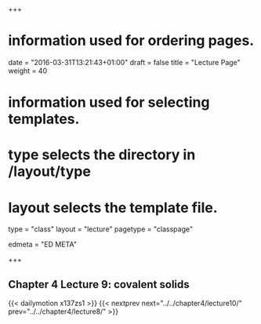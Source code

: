 +++
# information used for ordering pages.
date = "2016-03-31T13:21:43+01:00"
draft = false
title = "Lecture Page"
weight = 40

# information used for selecting templates.
# type selects the directory in /layout/type
# layout selects the template file.

type   = "class"
layout = "lecture"
pagetype = "classpage"





edmeta = "ED META"

+++
## Chapter 4 Lecture 9: covalent solids
{{< dailymotion x137zs1 >}}
{{< nextprev next="../../chapter4/lecture10/"     prev="../../chapter4/lecture8/"  >}}

